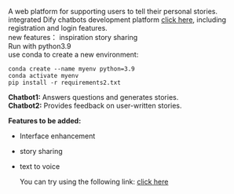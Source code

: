 A web platform for supporting users to tell their personal stories.    
integrated Dify chatbots  development platform [click here](https://dify.ai/), including registration and login features.  
new features： inspiration story sharing    
Run with python3.9        
use conda to create a new environment:             
```
conda create --name myenv python=3.9
conda activate myenv    
pip install -r requirements2.txt     
```

**Chatbot1:** Answers questions and generates stories.  
**Chatbot2:** Provides feedback on user-written stories.

**Features to be added:**  
- Interface enhancement
- story sharing
- text to voice

  You can try using the following link:
  [click here](https://storytellerai.space)
